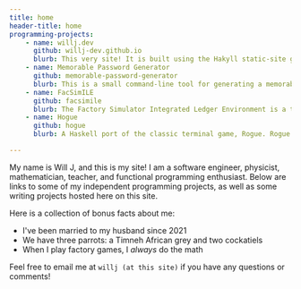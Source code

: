 ```yaml
---
title: home
header-title: home
programming-projects:
    - name: willj.dev
      github: willj-dev.github.io
      blurb: This very site! It is built using the Hakyll static-site generator using a nontrivial amount of Haskell for bookkeeping (though the prose is generally written in Markdown), and hosted on GitHub Pages.
    - name: Memorable Password Generator
      github: memorable-password-generator
      blurb: This is a small command-line tool for generating a memorable password using words from EFF's wordlist. It uses Polysemy for managing effects such as random number generation.
    - name: FacSimILE
      github: facsimile
      blurb: The Factory Simulator Integrated Ledger Environment is a terminal-based tool for calculating production chains in factory simulator games such as Factorio and Satisfactory. It uses the brick TUI library and Edward Kmett's recursion-schemes library for computing and summarizing production requirements.
    - name: Hogue
      github: hogue
      blurb: A Haskell port of the classic terminal game, Rogue. Rogue's internal state is easy to model as a pure function of the previous state, and the UI can also be slightly cleaned up and ported into brick.

---
```


My name is Will J, and this is my site! I am a software engineer, physicist, mathematician, teacher, and functional programming enthusiast. Below are links to some of my independent programming projects, as well as some writing projects hosted here on this site.

Here is a collection of bonus facts about me:

- I've been married to my husband since 2021
- We have three parrots: a Timneh African grey and two cockatiels
- When I play factory games, I _always_ do the math

Feel free to email me at `willj (at this site)` if you have any questions or comments!
